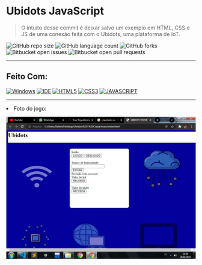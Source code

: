 # Ubidots JavaScript

> O intuito desse commit é deixar salvo um exemplo em HTML, CSS e JS de uma conexão feita com o Ubidots, uma plataforma de IoT.

![GitHub repo size](https://img.shields.io/github/repo-size/KauaMB2/JavaScript-Ubidots?style=for-the-badge)
![GitHub language count](https://img.shields.io/github/languages/count/KauaMB2/JavaScript-Ubidots?style=for-the-badge)
![GitHub forks](https://img.shields.io/github/forks/KauaMB2/JavaScript-Ubidots?style=for-the-badge)
![Bitbucket open issues](https://img.shields.io/bitbucket/issues/KauaMB2/JavaScript-Ubidots?style=for-the-badge)
![Bitbucket open pull requests](https://img.shields.io/bitbucket/pr-raw/KauaMB2/JavaScript-Ubidots?style=for-the-badge)
<hr>


## Feito Com:
[![Windows](https://img.shields.io/badge/Windows-0078D6?style=for-the-badge&logo=windows&logoColor=white)](https://www.microsoft.com/pt-br/windows/get-windows-10)
[![IDE](https://img.shields.io/badge/Visual_studio_code-0078D4?style=for-the-badge&logo=visual%20studio%20code&logoColor=white)](https://code.visualstudio.com/)
[![HTML5](https://img.shields.io/badge/HTML5-E34F26?style=for-the-badge&logo=html5&logoColor=white)](https://developer.mozilla.org/pt-BR/docs/Web/HTML)
[![CSS3](https://img.shields.io/badge/CSS3-1572B6?style=for-the-badge&logo=css3&logoColor=white)](https://developer.mozilla.org/pt-BR/docs/Web/CSS)
[![JAVASCRIPT](https://img.shields.io/badge/JavaScript-F7DF1E?style=for-the-badge&logo=javascript&logoColor=black)](https://developer.mozilla.org/pt-BR/docs/Web/JavaScript)
<hr>
<li> Foto do jogo:

<img src="img\imgSite.png" class="img"></a>
